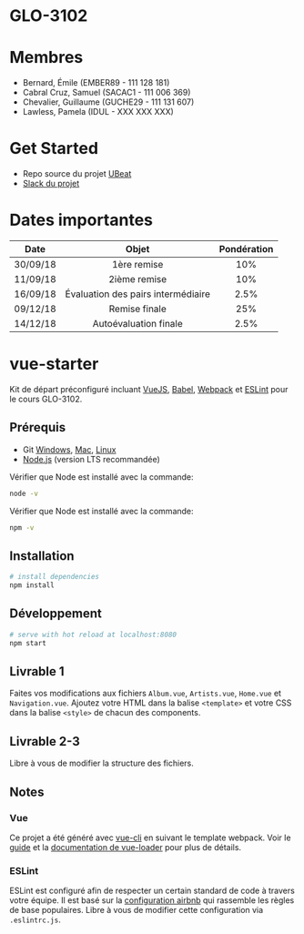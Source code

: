 # GLO-3102

# Membres

- Bernard, Émile (EMBER89 - 111 128 181)
- Cabral Cruz, Samuel (SACAC1 - 111 006 369)
- Chevalier, Guillaume (GUCHE29 - 111 131 607)
- Lawless, Pamela (IDUL - XXX XXX XXX)

# Get Started

- Repo source du projet [UBeat](https://github.com/GLO3102/UBeat)
- [Slack du projet](https://glo3102-a2018.slack.com/)

# Dates importantes

| Date | Objet | Pondération |
| :---: | :---: | :---: |
| 30/09/18 | 1ère remise | 10% |
| 11/09/18 | 2ième remise | 10% |
| 16/09/18 | Évaluation des pairs intermédiaire | 2.5% |
| 09/12/18 | Remise finale | 25% |
| 14/12/18 | Autoévaluation finale | 2.5% |

# vue-starter

Kit de départ préconfiguré incluant [VueJS](https://github.com/vuejs/vue), [Babel](https://babeljs.io/), [Webpack](https://webpack.js.org/) et [ESLint](https://eslint.org/) pour le cours GLO-3102.

## Prérequis
- Git [Windows](http://www.git-scm.com/book/en/Getting-Started-Installing-Git#Installing-on-Windows), [Mac](http://www.git-scm.com/book/en/Getting-Started-Installing-Git#Installing-on-Mac), [Linux](http://www.git-scm.com/book/en/Getting-Started-Installing-Git#Installing-on-Linux)
- [Node.js](https://nodejs.org/en/) (version LTS recommandée)

Vérifier que Node est installé avec la commande:
```bash
node -v
```
Vérifier que Node est installé avec la commande:
```bash
npm -v
```

## Installation

```bash
# install dependencies
npm install
```

## Développement
```bash
# serve with hot reload at localhost:8080
npm start
```

## Livrable 1
Faites vos modifications aux fichiers `Album.vue`, `Artists.vue`, `Home.vue` et `Navigation.vue`. Ajoutez votre HTML dans la balise `<template>` et votre CSS dans la balise `<style>` de chacun des components.

## Livrable 2-3
Libre à vous de modifier la structure des fichiers.


## Notes
### Vue
Ce projet a été généré avec [vue-cli](https://github.com/vuejs/vue-cli) en suivant le template webpack. Voir le [guide](http://vuejs-templates.github.io/webpack/) et la [documentation de vue-loader](http://vuejs.github.io/vue-loader) pour plus de détails.

### ESLint
ESLint est configuré afin de respecter un certain standard de code à travers votre équipe. Il est basé sur la [configuration airbnb](https://github.com/airbnb/javascript) qui rassemble les règles de base populaires. Libre à vous de modifier cette configuration via `.eslintrc.js`.

